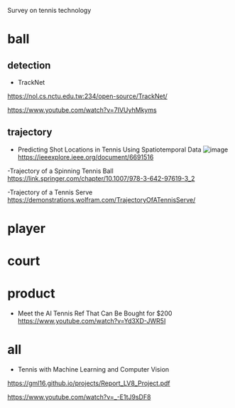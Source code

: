 Survey on tennis technology

# ball

## detection
- TrackNet

https://nol.cs.nctu.edu.tw:234/open-source/TrackNet/

https://www.youtube.com/watch?v=7IVUyhMkyms

## trajectory
- Predicting Shot Locations in Tennis Using Spatiotemporal Data
![image](https://user-images.githubusercontent.com/34574033/76027831-aeb27f00-5f74-11ea-9d3b-1bf387aac686.png)
https://ieeexplore.ieee.org/document/6691516

-Trajectory of a Spinning Tennis Ball
https://link.springer.com/chapter/10.1007/978-3-642-97619-3_2

-Trajectory of a Tennis Serve
https://demonstrations.wolfram.com/TrajectoryOfATennisServe/

# player

# court

# product
- Meet the AI Tennis Ref That Can Be Bought for $200
https://www.youtube.com/watch?v=Yd3XD-JWR5I

# all
- Tennis with Machine Learning and Computer Vision

https://gml16.github.io/projects/Report_LV8_Project.pdf

https://www.youtube.com/watch?v=_-E1tJ9sDF8
